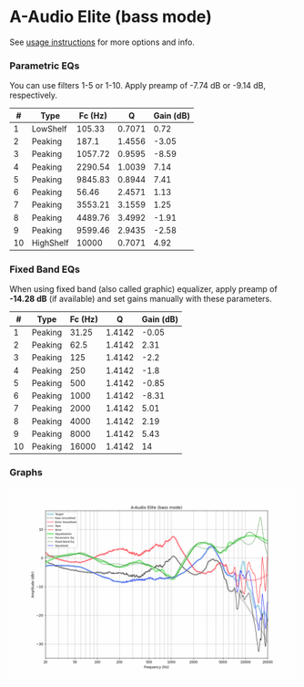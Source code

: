 # A-Audio Elite (bass mode)
See [usage instructions](https://github.com/jaakkopasanen/AutoEq#usage) for more options and info.

### Parametric EQs
You can use filters 1-5 or 1-10. Apply preamp of -7.74 dB or -9.14 dB, respectively.

|   # | Type      |   Fc (Hz) |      Q |   Gain (dB) |
|-----|-----------|-----------|--------|-------------|
|   1 | LowShelf  |    105.33 | 0.7071 |        0.72 |
|   2 | Peaking   |    187.1  | 1.4556 |       -3.05 |
|   3 | Peaking   |   1057.72 | 0.9595 |       -8.59 |
|   4 | Peaking   |   2290.54 | 1.0039 |        7.14 |
|   5 | Peaking   |   9845.83 | 0.8944 |        7.41 |
|   6 | Peaking   |     56.46 | 2.4571 |        1.13 |
|   7 | Peaking   |   3553.21 | 3.1559 |        1.25 |
|   8 | Peaking   |   4489.76 | 3.4992 |       -1.91 |
|   9 | Peaking   |   9599.46 | 2.9435 |       -2.58 |
|  10 | HighShelf |  10000    | 0.7071 |        4.92 |

### Fixed Band EQs
When using fixed band (also called graphic) equalizer, apply preamp of **-14.28 dB** (if available) and set gains manually with these parameters.

|   # | Type    |   Fc (Hz) |      Q |   Gain (dB) |
|-----|---------|-----------|--------|-------------|
|   1 | Peaking |     31.25 | 1.4142 |       -0.05 |
|   2 | Peaking |     62.5  | 1.4142 |        2.31 |
|   3 | Peaking |    125    | 1.4142 |       -2.2  |
|   4 | Peaking |    250    | 1.4142 |       -1.8  |
|   5 | Peaking |    500    | 1.4142 |       -0.85 |
|   6 | Peaking |   1000    | 1.4142 |       -8.31 |
|   7 | Peaking |   2000    | 1.4142 |        5.01 |
|   8 | Peaking |   4000    | 1.4142 |        2.19 |
|   9 | Peaking |   8000    | 1.4142 |        5.43 |
|  10 | Peaking |  16000    | 1.4142 |       14    |

### Graphs
![](./A-Audio%20Elite%20(bass%20mode).png)
